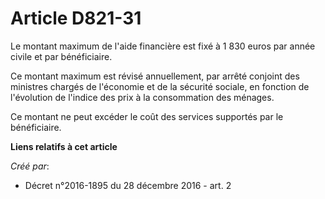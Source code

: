 # Article D821-31

Le montant maximum de l'aide financière est fixé à 1 830 euros par année civile et par bénéficiaire. 

Ce montant maximum est révisé annuellement, par arrêté conjoint des  ministres chargés de l'économie et de la sécurité
sociale, en fonction  de l'évolution de l'indice des prix à la consommation des ménages. 

Ce montant ne peut excéder le coût des services supportés par le bénéficiaire.

**Liens relatifs à cet article**

_Créé par_:

  - Décret n°2016-1895 du 28 décembre 2016 - art. 2
